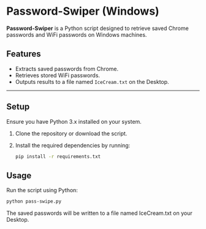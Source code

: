 # Password-Swiper (Windows)

**Password-Swiper** is a Python script designed to retrieve saved Chrome passwords and WiFi passwords on Windows machines.

## Features
- Extracts saved passwords from Chrome.
- Retrieves stored WiFi passwords.
- Outputs results to a file named `IceCream.txt` on the Desktop.

---

## Setup

Ensure you have Python 3.x installed on your system.

1. Clone the repository or download the script.
2. Install the required dependencies by running:
   
   ```bash
   pip install -r requirements.txt
   ```
   
## Usage

Run the script using Python:
  ```bash
  python pass-swipe.py
  ```

The saved passwords will be written to a file named IceCream.txt on your Desktop.
